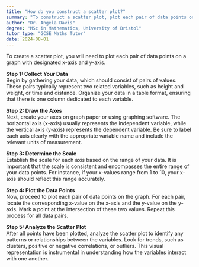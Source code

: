 ```yaml
---
title: "How do you construct a scatter plot?"
summary: "To construct a scatter plot, plot each pair of data points on a graph with an x-axis and y-axis."
author: "Dr. Angela Davis"
degree: "MSc in Mathematics, University of Bristol"
tutor_type: "GCSE Maths Tutor"
date: 2024-08-01
---
```


To create a scatter plot, you will need to plot each pair of data points on a graph with designated x-axis and y-axis.

**Step 1: Collect Your Data**  
Begin by gathering your data, which should consist of pairs of values. These pairs typically represent two related variables, such as height and weight, or time and distance. Organize your data in a table format, ensuring that there is one column dedicated to each variable.

**Step 2: Draw the Axes**  
Next, create your axes on graph paper or using graphing software. The horizontal axis (x-axis) usually represents the independent variable, while the vertical axis (y-axis) represents the dependent variable. Be sure to label each axis clearly with the appropriate variable name and include the relevant units of measurement.

**Step 3: Determine the Scale**  
Establish the scale for each axis based on the range of your data. It is important that the scale is consistent and encompasses the entire range of your data points. For instance, if your x-values range from $1$ to $10$, your x-axis should reflect this range accurately.

**Step 4: Plot the Data Points**  
Now, proceed to plot each pair of data points on the graph. For each pair, locate the corresponding x-value on the x-axis and the y-value on the y-axis. Mark a point at the intersection of these two values. Repeat this process for all data pairs.

**Step 5: Analyze the Scatter Plot**  
After all points have been plotted, analyze the scatter plot to identify any patterns or relationships between the variables. Look for trends, such as clusters, positive or negative correlations, or outliers. This visual representation is instrumental in understanding how the variables interact with one another.
    
